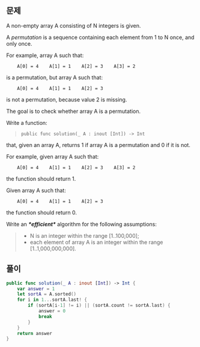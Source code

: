 ## 문제

A non-empty array A consisting of N integers is given.

A *permutation* is a sequence containing each element from 1 to N once, and only once.

For example, array A such that:

```
    A[0] = 4    A[1] = 1    A[2] = 3    A[3] = 2
```

is a permutation, but array A such that:

```
    A[0] = 4    A[1] = 1    A[2] = 3
```

is not a permutation, because value 2 is missing.

The goal is to check whether array A is a permutation.

Write a function:

> ```
> public func solution(_ A : inout [Int]) -> Int
> ```

that, given an array A, returns 1 if array A is a permutation and 0 if it is not.

For example, given array A such that:

```
    A[0] = 4    A[1] = 1    A[2] = 3    A[3] = 2
```

the function should return 1.

Given array A such that:

```
    A[0] = 4    A[1] = 1    A[2] = 3
```

the function should return 0.

Write an ***\*efficient\**** algorithm for the following assumptions:

> - N is an integer within the range [1..100,000];
> - each element of array A is an integer within the range [1..1,000,000,000].



## 풀이

```swift
public func solution(_ A : inout [Int]) -> Int {
    var answer = 1
    let sortA = A.sorted()
    for i in 1...sortA.last! {
        if (sortA[i-1] != i) || (sortA.count != sortA.last) {
            answer = 0
            break
        }
    }
    return answer
}
```


